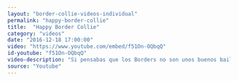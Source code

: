 ```yaml
---
layout: "border-collie-videos-individual"
permalink: "happy-border-collie"
title:  "Happy Border Collie"
category: "videos"
date: "2016-12-18 17:00:00"
video: "https://www.youtube.com/embed/f51On-OQbqQ"
id-youtube: "f51On-OQbqQ"
video-description: "Si pensabas que los Borders no son unos buenos bailarines estabas muy equivocados. Se lanzan como el que más a ritmo de Pharrell Williams."
source: "Youtube"
---
```

